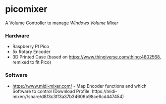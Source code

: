 # picomixer
A Volume Controller to manage *Windows Volume Mixer*

### Hardware
- Raspberry PI Pico
- 5x Rotary Encoder
- 3D Printed Case (based on https://www.thingiverse.com/thing:4802568, remixed to fit Pico)

### Software
- https://www.midi-mixer.com/ - Map Encoder functions and which Software to control (Download Profile: https://midi-mixer://share/d8f3c3ff3a37b34606b98ce6cd447454)
